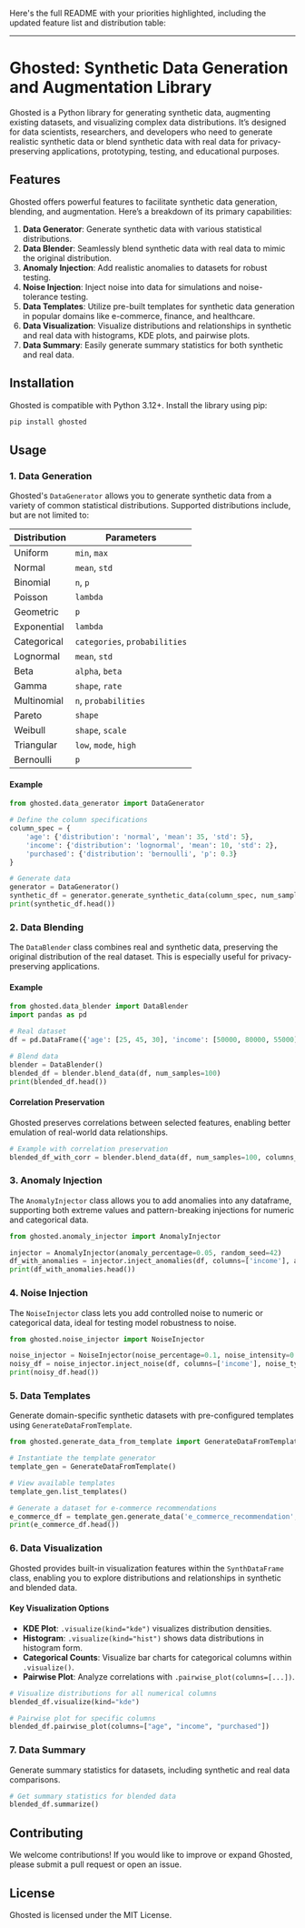 Here's the full README with your priorities highlighted, including the updated feature list and distribution table:

---

# Ghosted: Synthetic Data Generation and Augmentation Library

Ghosted is a Python library for generating synthetic data, augmenting existing datasets, and visualizing complex data distributions. It’s designed for data scientists, researchers, and developers who need to generate realistic synthetic data or blend synthetic data with real data for privacy-preserving applications, prototyping, testing, and educational purposes.

## Features

Ghosted offers powerful features to facilitate synthetic data generation, blending, and augmentation. Here’s a breakdown of its primary capabilities:

1. **Data Generator**: Generate synthetic data with various statistical distributions.
2. **Data Blender**: Seamlessly blend synthetic data with real data to mimic the original distribution.
3. **Anomaly Injection**: Add realistic anomalies to datasets for robust testing.
4. **Noise Injection**: Inject noise into data for simulations and noise-tolerance testing.
5. **Data Templates**: Utilize pre-built templates for synthetic data generation in popular domains like e-commerce, finance, and healthcare.
6. **Data Visualization**: Visualize distributions and relationships in synthetic and real data with histograms, KDE plots, and pairwise plots.
7. **Data Summary**: Easily generate summary statistics for both synthetic and real data.

## Installation

Ghosted is compatible with Python 3.12+. Install the library using pip:

```bash
pip install ghosted
```

## Usage

### 1. Data Generation

Ghosted's `DataGenerator` allows you to generate synthetic data from a variety of common statistical distributions. Supported distributions include, but are not limited to:

| Distribution   | Parameters                  |
|----------------|-----------------------------|
| Uniform        | `min`, `max`                |
| Normal         | `mean`, `std`               |
| Binomial       | `n`, `p`                    |
| Poisson        | `lambda`                    |
| Geometric      | `p`                         |
| Exponential    | `lambda`                    |
| Categorical    | `categories`, `probabilities` |
| Lognormal      | `mean`, `std`               |
| Beta           | `alpha`, `beta`             |
| Gamma          | `shape`, `rate`             |
| Multinomial    | `n`, `probabilities`        |
| Pareto         | `shape`                     |
| Weibull        | `shape`, `scale`            |
| Triangular     | `low`, `mode`, `high`       |
| Bernoulli      | `p`                         |

#### Example

```python
from ghosted.data_generator import DataGenerator

# Define the column specifications
column_spec = {
    'age': {'distribution': 'normal', 'mean': 35, 'std': 5},
    'income': {'distribution': 'lognormal', 'mean': 10, 'std': 2},
    'purchased': {'distribution': 'bernoulli', 'p': 0.3}
}

# Generate data
generator = DataGenerator()
synthetic_df = generator.generate_synthetic_data(column_spec, num_samples=1000)
print(synthetic_df.head())
```

### 2. Data Blending

The `DataBlender` class combines real and synthetic data, preserving the original distribution of the real dataset. This is especially useful for privacy-preserving applications.

#### Example

```python
from ghosted.data_blender import DataBlender
import pandas as pd

# Real dataset
df = pd.DataFrame({'age': [25, 45, 30], 'income': [50000, 80000, 55000]})

# Blend data
blender = DataBlender()
blended_df = blender.blend_data(df, num_samples=100)
print(blended_df.head())
```

#### Correlation Preservation
Ghosted preserves correlations between selected features, enabling better emulation of real-world data relationships.

```python
# Example with correlation preservation
blended_df_with_corr = blender.blend_data(df, num_samples=100, columns_with_correlation=['age', 'income'])
```

### 3. Anomaly Injection

The `AnomalyInjector` class allows you to add anomalies into any dataframe, supporting both extreme values and pattern-breaking injections for numeric and categorical data.

```python
from ghosted.anomaly_injector import AnomalyInjector

injector = AnomalyInjector(anomaly_percentage=0.05, random_seed=42)
df_with_anomalies = injector.inject_anomalies(df, columns=['income'], anomaly_type="extreme_value", factor=3)
print(df_with_anomalies.head())
```

### 4. Noise Injection

The `NoiseInjector` class lets you add controlled noise to numeric or categorical data, ideal for testing model robustness to noise.

```python
from ghosted.noise_injector import NoiseInjector

noise_injector = NoiseInjector(noise_percentage=0.1, noise_intensity=0.2, random_seed=42)
noisy_df = noise_injector.inject_noise(df, columns=['income'], noise_type="gaussian")
print(noisy_df.head())
```

### 5. Data Templates

Generate domain-specific synthetic datasets with pre-configured templates using `GenerateDataFromTemplate`.

```python
from ghosted.generate_data_from_template import GenerateDataFromTemplate

# Instantiate the template generator
template_gen = GenerateDataFromTemplate()

# View available templates
template_gen.list_templates()

# Generate a dataset for e-commerce recommendations
e_commerce_df = template_gen.generate_data('e_commerce_recommendation', num_customers=100, num_products=50)
print(e_commerce_df.head())
```

### 6. Data Visualization

Ghosted provides built-in visualization features within the `SynthDataFrame` class, enabling you to explore distributions and relationships in synthetic and blended data.

#### Key Visualization Options

- **KDE Plot**: `.visualize(kind="kde")` visualizes distribution densities.
- **Histogram**: `.visualize(kind="hist")` shows data distributions in histogram form.
- **Categorical Counts**: Visualize bar charts for categorical columns within `.visualize()`.
- **Pairwise Plot**: Analyze correlations with `.pairwise_plot(columns=[...])`.

```python
# Visualize distributions for all numerical columns
blended_df.visualize(kind="kde")

# Pairwise plot for specific columns
blended_df.pairwise_plot(columns=["age", "income", "purchased"])
```

### 7. Data Summary

Generate summary statistics for datasets, including synthetic and real data comparisons.

```python
# Get summary statistics for blended data
blended_df.summarize()
```

## Contributing

We welcome contributions! If you would like to improve or expand Ghosted, please submit a pull request or open an issue.

## License

Ghosted is licensed under the MIT License.